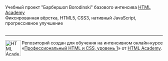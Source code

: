 Учебный проект "Барбершоп Borodinski" базового интенсива <a href="https://htmlacademy.ru" target="_blank">HTML Academy</a><br>
Фиксированная вёрстка, HTML5, CSS3, нативный JavaScript, прогрессивное улучшение<br>
<br>

---

<img align="left" width="50" height="50" alt="HTML Academy" src="https://up.htmlacademy.ru/static/img/intensive/htmlcss/logo-for-github-2.png">

Репозиторий создан для обучения на интенсивном онлайн‑курсе «[Профессиональный HTML и CSS, уровень 1](https://htmlacademy.ru/intensive/htmlcss)» от [HTML Academy](https://htmlacademy.ru).
